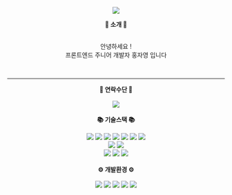 <p align='center'>
  <img src="https://capsule-render.vercel.app/api?type=transparent&color=E1AFD1&height=160&section=header&text=Hello&fontSize=60&fontColor=E1AFD1&animation=twinkling" />
</p>

<div align='center'>
  <strong>👋 소개 👋</strong> <br><br>
  <p>
    안녕하세요 ! <br>
    프론트엔드 주니어 개발자 홍자영 입니다
  </p>
</div>

<br>

---

<div align='center'>
  <strong>💌 연락수단 💌</strong> <br><br>
  <a href="mailto:gripix324@gmail.com"><img src="https://img.shields.io/badge/Gmail-D14836?style=for-the-badge&logo=gmail&logoColor=white&link=mailto%gripix324%gmail.com" /></a>
</div>

<br>

<div align='center'>
  <strong>📚 기술스택 📚</strong> <br><br>
  <img src="https://img.shields.io/badge/JavaScript-F7DF1E?style=for-the-badge&logo=JavaScript&logoColor=white" />
  <img src="https://img.shields.io/badge/React-20232A?style=for-the-badge&logo=react&logoColor=61DAFB" />
  <img src="https://img.shields.io/badge/React_Router-CA4245?style=for-the-badge&logo=react-router&logoColor=white" />
  <img src="https://img.shields.io/badge/HTML5-E34F26?style=for-the-badge&logo=html5&logoColor=white" />
  <img src="https://img.shields.io/badge/CSS3-1572B6?style=for-the-badge&logo=css3&logoColor=white" />
  <img src="https://img.shields.io/badge/Sass-CC6699?style=for-the-badge&logo=sass&logoColor=white" />
  <img src="https://img.shields.io/badge/styled--components-DB7093?style=for-the-badge&logo=styled-components&logoColor=white" />
</div>

<div align='center'>
  <img src="https://img.shields.io/badge/eslint-3A33D1?style=for-the-badge&logo=eslint&logoColor=white" />
  <img src="https://img.shields.io/badge/prettier-1A2C34?style=for-the-badge&logo=prettier&logoColor=F7BA3E" />
</div>

<div align='center'>
  <img src="https://img.shields.io/badge/Adobe%20Illustrator-FF9A00?style=for-the-badge&logo=adobe%20illustrator&logoColor=white" />
  <img src="https://img.shields.io/badge/Adobe%20Photoshop-31A8FF?style=for-the-badge&logo=Adobe%20Photoshop&logoColor=black" />
  <img src="https://img.shields.io/badge/Figma-F24E1E?style=for-the-badge&logo=figma&logoColor=white" />
</div>

<br>

<div align='center'>
  <strong>⚙️ 개발환경 ⚙️</strong> <br><br>
  <img src="https://img.shields.io/badge/GIT-E44C30?style=for-the-badge&logo=git&logoColor=white" />
  <img src="https://img.shields.io/badge/Visual_Studio_Code-0078D4?style=for-the-badge&logo=visual%20studio%20code&logoColor=white" />
  <img src="https://img.shields.io/badge/NVIDIA-GTX1650-76B900?style=for-the-badge&logo=nvidia&logoColor=white" />
  <img src="https://img.shields.io/badge/Intel-Core_i5_8th-0071C5?style=for-the-badge&logo=intel&logoColor=white" />
  <img src="https://img.shields.io/badge/Windows-Windows 11 Pro-0078D6?style=for-the-badge&logo=windows&logoColor=white" />
</div>

